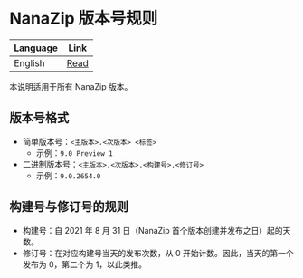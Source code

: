 ﻿# NanaZip 版本号规则

| Language       | Link          |
|----------------|---------------|
| English        | [Read](Versioning.md)  |

本说明适用于所有 NanaZip 版本。

## 版本号格式

- 简单版本号：`<主版本>.<次版本> <标签>`
  - 示例：`9.0 Preview 1`
- 二进制版本号：`<主版本>.<次版本>.<构建号>.<修订号>`
  - 示例：`9.0.2654.0`

## 构建号与修订号的规则

- 构建号：自 2021 年 8 月 31 日（NanaZip 首个版本创建并发布之日）起的天数。
- 修订号：在对应构建号当天的发布次数，从 0 开始计数。因此，当天的第一个发布为 0，第二个为 1，以此类推。